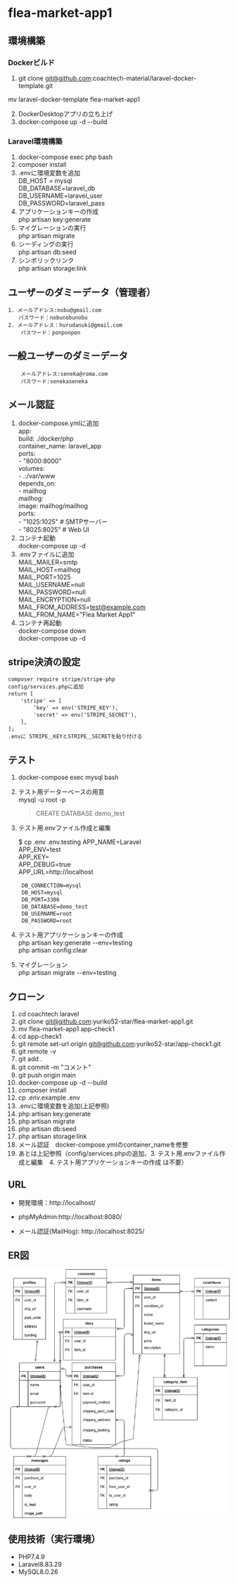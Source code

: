 # flea-market-app1  

## 環境構築  
### Dockerビルド  
1. git clone git@github.com:coachtech-material/laravel-docker-template.git  

 mv laravel-docker-template flea-market-app1  
   

2. DockerDesktopアプリの立ち上げ  
3. docker-compose up -d --build  
### Laravel環境構築  
1. docker-compose exec php bash  
2. composer install  
3. .envに環境変数を追加  
    DB_HOST = mysql  
    DB_DATABASE=laravel_db  
    DB_USERNAME=laravel_user  
    DB_PASSWORD=laravel_pass  
4. アプリケーションキーの作成  
    php artisan key:generate  
5. マイグレーションの実行  
    php artisan migrate  
6. シーディングの実行  
    php artisan db:seed  
7.  シンボリックリンク  
    php artisan storage:link  

## ユーザーのダミーデータ（管理者）  

    1. メールアドレス:nobu@gmail.com  
    　　パスワード：nobunobunobu  
    2. メールアドレス：hurudanuki@gmail.com  
        パスワード：ponponpon  
## 一般ユーザーのダミーデータ  
        メールアドレス:seneka@roma.com  
        パスワード:senekaseneka  
        

##  メール認証  
1. docker-compose.ymlに追加  
    app:  
    build: ./docker/php  
    container_name: laravel_app  
    ports:  
        - "8000:8000"  
    volumes:  
        - .:/var/www  
    depends_on:  
        - mailhog  
    mailhog:  
    image: mailhog/mailhog  
    ports:  
        - "1025:1025"   # SMTPサーバー  
        - "8025:8025"   # Web UI  
2. コンテナ起動  
    docker-compose up -d  
3. .envファイルに追加  
    MAIL_MAILER=smtp  
    MAIL_HOST=mailhog  
    MAIL_PORT=1025  
    MAIL_USERNAME=null  
    MAIL_PASSWORD=null  
    MAIL_ENCRYPTION=null  
    MAIL_FROM_ADDRESS=test@example.com  
    MAIL_FROM_NAME="Flea Market App1"  
4. コンテナ再起動  
    docker-compose down  
    docker-compose up -d  
##  stripe決済の設定  
    composer require stripe/stripe-php  
    config/services.phpに追加  
    return [  
        'stripe' => [  
            'key' => env('STRIPE_KEY'),  
            'secret' => env('STRIPE_SECRET'),  
        ],  
    ];  
    .envに STRIPE＿KEYとSTRIPE＿SECRETを貼り付ける  
## テスト  
1. docker-compose exec mysql bash  
2. テスト用データーベースの用意  
    mysql -u root -p  
    > CREATE DATABASE demo_test  
3. テスト用.envファイル作成と編集  

    $ cp .env .env.testing 
        APP_NAME=Laravel  
        APP_ENV=test  
        APP_KEY=  
        APP_DEBUG=true  
        APP_URL=http://localhost  

        DB_CONNECTION=mysql  
        DB_HOST=mysql  
        DB_PORT=3306  
        DB_DATABASE=demo_test  
        DB_USERNAME=root  
        DB_PASSWORD=root  
4. テスト用アプリケーションキーの作成  
    php artisan key:generate --env=testing  
    php artisan config:clear  
5. マイグレーション  
    php artisan migrate --env=testing  
## クローン  
1. cd coachtech laravel  
2. git clone git@github.com:yuriko52-star/flea-market-app1.git  
3. mv flea-market-app1 app-check1  
4. cd app-check1  
5. git remote set-url origin git@github.com:yuriko52-star/app-check1.git  
6. git remote -v  
7. git add .  
8. git commit -m "コメント"  
9. git push origin main  
10. docker-compose up -d --build  
11. composer install  
12. cp .env.example .env  
13. .envに環境変数を追加(上記参照)  
14. php artisan key:generate  
15. php artisan migrate  
16. php artisan db:seed  
17. php artisan storage:link 
18. メール認証　docker-compose.ymlのcontainer_nameを修整  
19. あとは上記参照（config/services.phpの追加、3. テスト用.envファイル作成と編集　4. テスト用アプリケーションキーの作成 は不要）　 
    




## URL
- 開発環境：http://localhost/  

- phpMyAdmin:http://localhost:8080/  

- メール認証(MailHog): http://localhost:8025/  

## ER図  
  
![ER図](erd.png)  

## 使用技術（実行環境）  
 - PHP7.4.9  
 - Laravel8.83.29  
 - MySQL8.0.26  